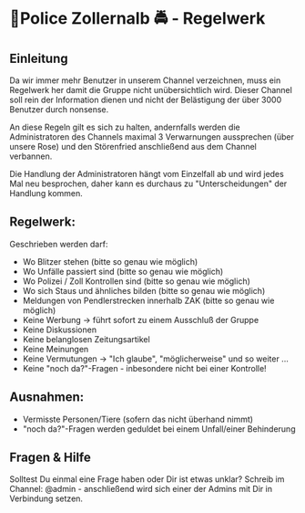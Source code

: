 
# 🚨Police Zollernalb 🚔 - Regelwerk




## Einleitung

Da wir immer mehr Benutzer in unserem Channel verzeichnen, muss ein Regelwerk her damit die Gruppe nicht unübersichtlich wird.
Dieser Channel soll rein der Information dienen und nicht der Belästigung der über 3000 Benutzer durch nonsense.

An diese Regeln gilt es sich zu halten, andernfalls werden die Administratoren des Channels maximal 3 Verwarnungen aussprechen (über unsere Rose) und den Störenfried anschließend aus dem Channel verbannen.

Die Handlung der Administratoren hängt vom Einzelfall ab und wird jedes Mal neu besprochen, daher kann es durchaus zu "Unterscheidungen" der Handlung kommen.

## Regelwerk:

 Geschrieben werden darf:

- Wo Blitzer stehen (bitte so genau wie möglich)
- Wo Unfälle passiert sind (bitte so genau wie möglich)
- Wo Polizei / Zoll Kontrollen sind (bitte so genau wie möglich)
- Wo sich Staus und ähnliches bilden (bitte so genau wie möglich)
- Meldungen von Pendlerstrecken innerhalb ZAK (bitte so genau wie möglich)
- Keine Werbung -> führt sofort zu einem Ausschluß der Gruppe
- Keine Diskussionen
- Keine belanglosen Zeitungsartikel
- Keine Meinungen
- Keine Vermutungen -> "Ich glaube", "möglicherweise" und so weiter ...
- Keine "noch da?"-Fragen - inbesondere nicht bei einer Kontrolle!


## Ausnahmen:
- Vermisste Personen/Tiere (sofern das nicht überhand nimmt)
- "noch da?"-Fragen werden geduldet bei einem Unfall/einer Behinderung

## Fragen & Hilfe

Solltest Du einmal eine Frage haben oder Dir ist etwas unklar?
Schreib im Channel: @admin - anschließend wird sich einer der Admins mit Dir in Verbindung setzen.

